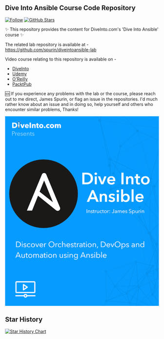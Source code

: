 ## Dive Into Ansible Course Code Repository

[![Follow](https://shields.io/twitter/follow/jamesspurin?label=Follow)](https://twitter.com/jamesspurin)
[![GitHub Stars](https://shields.io/docker/pulls/spurin/diveintoansible?dummy=unused)](https://hub.docker.com/r/spurin/diveintoansible)

✨ This repository provides the content for DiveInto.com's 'Dive Into Ansible' course ✨

The related lab repository is available at - https://github.com/spurin/diveintoansible-lab

Video course relating to this repository is available on -

* [DiveInto](https://diveinto.com)
* [Udemy](https://www.udemy.com/course/diveintoansible/?referralCode=28BBB7A1DCCD01BBA51F)
* [O'Reilly](https://learning.oreilly.com/videos/dive-into-ansible/9781801076937)
* [PacktPub](https://www.packtpub.com/product/dive-into-ansible-from-beginner-to-expert-in-ansible-video/9781801076937)

🆘 If you experience any problems with the lab or the course, please reach out to me direct, James Spurin, or flag an issue in the repositories.  I'd much rather know about an issue and in doing so, help yourself and others who encounter similar problems, Thanks!

![DiveIntoAnsible Cover](DiveIntoAnsible_Cover.png?raw=true "Dive Into Ansible")

## Star History

[![Star History Chart](https://api.star-history.com/svg?repos=spurin/diveintoansible&type=Date)](https://star-history.com/#spurin/diveintoansible&Date)
